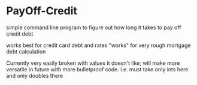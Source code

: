 # PayOff-Credit
simple command line program to figure out how long it takes to pay off credit debt

works best for credit card debt and rates
"works" for very rough mortgage debt calculation

Currently very easily broken with values it doesn't like;
will make more versatile in future with more bulletproof code.
i.e. must take only ints here and only doubles there
